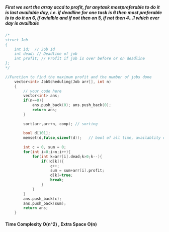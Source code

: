 ##### First we sort the array accd to profit, for anytask mostpreferable to do it is last available day, i.e. if deadline for one task is 6 then most preferable is to do it on 6, if avialble and if not then on 5, if not then 4...1 which ever day is availbale   

```cpp
/*
struct Job 
{ 
    int id;	 // Job Id 
    int dead; // Deadline of job 
    int profit; // Profit if job is over before or on deadline 
};
*/

//Function to find the maximum profit and the number of jobs done
    vector<int> JobScheduling(Job arr[], int n) 
    { 
        // your code here
        vector<int> ans;
        if(n==0){
            ans.push_back(0); ans.push_back(0);
            return ans;
        }
        
        sort(arr,arr+n, comp); // sorting
        
        bool d[101];
        memset(d,false,sizeof(d));   // bool of all time, availablity check
        
        int c = 0, sum = 0;
        for(int i=0;i<n;i++){
            for(int k=arr[i].dead;k>0;k--){
                if(!d[k]){
                    c++; 
                    sum = sum+arr[i].profit;
                    d[k]=true;
                    break;
                }
            }
        }
        ans.push_back(c);
        ans.push_back(sum);
        return ans;
    } 
```

#### Time Complexity O(n^2) , Extra Space O(n)

